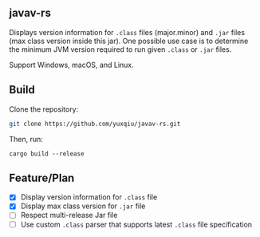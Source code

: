 ## javav-rs

Displays version information for `.class` files (major.minor) and `.jar` files (max class version inside this jar). One possible use case is to determine the minimum JVM version required to run given `.class` or `.jar` files.

Support Windows, macOS, and Linux.


## Build

Clone the repository:

```sh
git clone https://github.com/yuxqiu/javav-rs.git
```

Then, run:

```
cargo build --release
```


## Feature/Plan

- [x] Display version information for `.class` file
- [x] Display max class version for `.jar` file
- [ ] Respect multi-release Jar file
- [ ] Use custom `.class` parser that supports latest `.class` file specification